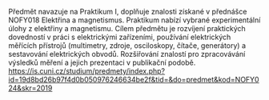 Předmět navazuje na Praktikum I, doplňuje znalosti získané v přednášce NOFY018 Elektřina a magnetismus. Praktikum nabízí vybrané experimentální úlohy z elektřiny a magnetismu. 
Cílem předmětu je rozvíjení praktických dovedností v práci s elektrickými zařízeními, používání elektrických měřících přístrojů (multimetry, zdroje, osciloskopy, čítače, generátory) a sestavování elektrických obvodů. Rozšiřování znalostí pro zpracovávání výsledků měření a jejich prezentaci v publikační podobě. 
https://is.cuni.cz/studium/predmety/index.php?id=19d8bd26b97f4d0b050976246634be2f&tid=&do=predmet&kod=NOFY024&skr=2019